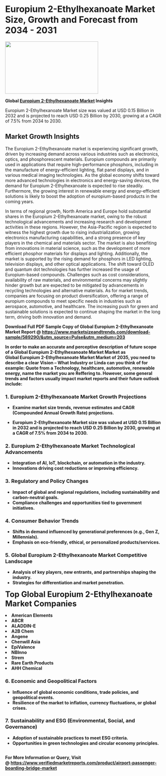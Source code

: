 <H1>Europium 2-Ethylhexanoate Market Size, Growth and Forecast from 2034 - 2031</H1><img class="aligncenter size-medium wp-image-584254" src="https://thirdeyenews.in/wp-content/uploads/2034/09/Global-Market-Research-300x168.jpeg" alt="" width="300" height="168" /><p><strong>Global&nbsp;<a href="https://www.marketsizeandtrends.com/download-sample/589290/&amp;utm_source=Pulse&amp;utm_medium=203">Europium 2-Ethylhexanoate Market</a> Insights</strong></p><p>Europium 2-Ethylhexanoate Market size was valued at USD 0.15 Billion in 2032 and is projected to reach USD 0.25 Billion by 2030, growing at a CAGR of 7.5% from 2034 to 2030.</p><p><h2>Market Growth Insights</h2> <p>The Europium 2-Ethylhexanoate market is experiencing significant growth, driven by increasing demand across various industries such as electronics, optics, and phosphorescent materials. Europium compounds are primarily used in applications that require high-performance phosphors, including in the manufacture of energy-efficient lighting, flat panel displays, and in various medical imaging technologies. As the global economy shifts toward more advanced technologies in electronics and energy-saving devices, the demand for Europium 2-Ethylhexanoate is expected to rise steadily. Furthermore, the growing interest in renewable energy and energy-efficient solutions is likely to boost the adoption of europium-based products in the coming years.</p> <p><strong></strong></p> <p>In terms of regional growth, North America and Europe hold substantial shares in the Europium 2-Ethylhexanoate market, owing to the robust technological advancements and increasing research and development activities in these regions. However, the Asia-Pacific region is expected to witness the highest growth due to rising industrialization, growing electronics manufacturing capabilities, and a strong presence of key players in the chemical and materials sector. The market is also benefiting from innovations in material science, such as the development of more efficient phosphor materials for displays and lighting. Additionally, the market is supported by the rising demand for phosphors in LED lighting, television displays, and other optical applications. The shift toward OLED and quantum dot technologies has further increased the usage of Europium-based compounds. Challenges such as cost considerations, availability of raw materials, and environmental concerns may slightly hinder growth but are expected to be mitigated by advancements in recycling technologies and alternative materials. As for market trends, companies are focusing on product diversification, offering a range of europium compounds to meet specific needs in industries such as aerospace, automotive, and healthcare. The increasing push for green and sustainable solutions is expected to continue shaping the market in the long term, driving both innovation and demand.</p> <p><strong></p><p><span class=""><strong>Download Full PDF Sample Copy of Global Europium 2-Ethylhexanoate Market Report</strong> @ <a href="https://www.marketsizeandtrends.com/download-sample/589290/&amp;utm_source=Pulse&amp;utm_medium=203" target="_blank">https://www.marketsizeandtrends.com/download-sample/589290/&amp;utm_source=Pulse&amp;utm_medium=203</a></span></p><p>In order to make an accurate and perceptive description of future scope of a Global&nbsp;Europium 2-Ethylhexanoate Market Market as Global&nbsp;Europium 2-Ethylhexanoate Market Market of 2035, you need to describe a clear Vision &ndash; What Industry or Linda can you think of for example: Quote from a Technology, healthcare, automotive, renewable energy, name the market you are Reffering to. However, some general trends and factors usually impact market reports and their future outlook include:</p><h3>1.&nbsp;<strong>Europium 2-Ethylhexanoate Market Growth Projections</strong></h3><ul><li>Examine market size trends, revenue estimates and CAGR (Compounded Annual Growth Rate) projections.</li><li><p>Europium 2-Ethylhexanoate Market size was valued at USD 0.15 Billion in 2032 and is projected to reach USD 0.25 Billion by 2030, growing at a CAGR of 7.5% from 2034 to 2030.</p></li></ul><h3>2.&nbsp;<strong>Europium 2-Ethylhexanoate Market Technological Advancements</strong></h3><ul><li>Integration of AI, IoT, blockchain, or automation in the industry.</li><li>Innovations driving cost reductions or improving efficiency.</li></ul><h3>3.&nbsp;<strong>Regulatory and Policy Changes</strong></h3><ul><li>Impact of global and regional regulations, including sustainability and carbon-neutral goals.</li><li>Compliance challenges and opportunities tied to government initiatives.</li></ul><h3>4.&nbsp;<strong>Consumer Behavior Trends</strong></h3><ul><li>Shifts in demand influenced by generational preferences (e.g., Gen Z, Millennials).</li><li>Emphasis on eco-friendly, ethical, or personalized products/services.</li></ul><h3>5.&nbsp;<strong>Global Europium 2-Ethylhexanoate Market Competitive Landscape</strong></h3><ul><li>Analysis of key players, new entrants, and partnerships shaping the industry.</li><li>Strategies for differentiation and market penetration.</li></ul><p data-pm-slice="1 1 []"><span style="color: inherit; font-family: inherit; font-size: 25px;">Top Global Europium 2-Ethylhexanoate Market Companies</span></p><div class="" data-test-id=""><p><li>American Elements</li><li> ABCR</li><li> ALADDIN-E</li><li> A2B Chem</li><li> Angene</li><li> Chenwill Asia</li><li> EpiValence</li><li> NBInno</li><li> Strem</li><li> Rare Earth Products</li><li> AHH Chemical</li></p></div><h3>6.&nbsp;<strong>Economic and Geopolitical Factors</strong></h3><ul><li>Influence of global economic conditions, trade policies, and geopolitical events.</li><li>Resilience of the market to inflation, currency fluctuations, or global crises.</li></ul><h3>7.&nbsp;<strong>Sustainability and ESG (Environmental, Social, and Governance)</strong></h3><ul><li>Adoption of sustainable practices to meet ESG criteria.</li><li>Opportunities in green technologies and circular economy principles.</li></ul><h2><strong style="font-size: 14px;">For More Information or Query, Visit @&nbsp;</strong><a style="background-color: #ffffff; font-size: 14px;" href="https://www.marketsizeandtrends.com/report/europium-2-ethylhexanoate-market/" target="_blank">https://www.verifiedmarketreports.com/product/airport-passenger-boarding-bridge-market</a></h2>

